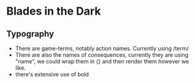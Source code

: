 # Blades in the Dark

## Typography

- There are game-terms, notably action names. Currently using /term/ 
- There are also the names of consequences, currently they are using "name", we could wrap them in {} and then render them however we like. 
- there's extensive use of bold
